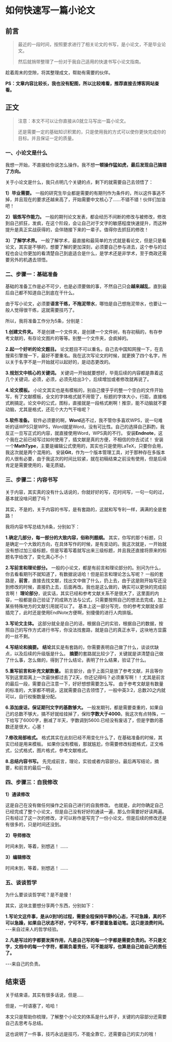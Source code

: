 

# 如何快速写一篇小论文

## 前言

> 最近的一段时间，按照要求进行了相关论文的书写，是小论文，不是毕业论文。
>
> 然后就捎带整理了一份对于我自己适用的快速书写小论文指南。

趁着周末的空隙，将其整理成文，帮助有需要的伙伴。

**PS：文章内容比较长，我也没有配图，所以比较难看，推荐直接去博客网站查看。**



## 正文

> 注意：本文不可以让你直接从0就立马写出一篇小论文。
>
> 还是需要一定的基础知识积累的，只是使用我的方式可以使你更快完成你的目标。并且保证一定的质量。

### 一、小论文是什么

我想一开始，不直接给你说怎么操作。我不想**一顿操作猛如虎，最后发现自己搞错了方向。**

关于小论文是什么，我只点明几个关键的点，剩下的就需要自己去领悟了：

**1）毕业需要。**
一般的研究生毕业都是需要的有期刊作为条件的，所以这件事逃不掉，并且现在的要求还越来高了，开始需要中文核心了......不错不错！伙伴们加油吧！

**2）锻炼写作能力。**
一般的期刊论文发表，都会经历不间断的修改与被修改，修改到自己抓狂，发疯，在这个阶段，会让自己对于文字的敏感程度快速提升，而这种提升是真正实战获得的，会伴随接下来的一辈子。值得你去抓狂的修改！

**3）了解学术界。**
一般了解学术，最直接和最简单的方式就是看论文，但是只是看论文，其实是不够的，想要了解的更加深刻，必须要自己参与进去，这个参与的过程也会让你更加的看清楚自己到底适合是什么，是学术还是非学术，至于商政还需要另外的机遇去领悟。





### 二、步骤一：基础准备

基础的准备工作是必不可少，也是必须要做的事，不然自己只会**越来越乱**，直到最后自己都不知道自己到底在干什么。

由于写小论文，必须要**语言干练，不拖泥带水**，哪怕是自己想拖泥带水，也要让一般人觉得很干练，这就需要技巧了。

所以，我将准备工作分为5条，分别是：

**1.创建文件夹。**
不是创建一个文件夹，是创建一个文件树，有存初稿的，有存参考文献的，有存论文图片的等等。别整一个文件夹，会疯掉的。

**2.起一个好听的论文题目。**
论文题目不可以重名，自己去中国知网搜一下，在去搜索引擎搜一下，最好不要重名。我在这次写论文的时候，就更换了四个名字，所以关于名字不是一开始就可以起好的，是动态更改的。

**3.规划文中核心的关键词。**
关键词一开始就要想好，毕竟后续的内容都是靠着这几个关键词，必须，必须，必须先给出3个，后续增加或者修改就再说了。

**4.论文模板。**
小论文其实也是有模板的，别自己傻乎乎的整一个空白的文件开始写，有了文献模板，全文的字体格式就不用管了，标题的字体大小，行距，直接格式刷搞定。论文中的公式，图标，直接就是一段格式刷啊！推崇，能不动脑就不要动脑，尤其是格式，还花个大力气干啥呢？

**5.软件准备。**
软件必须要的啊，**Word**逃不过，我不管你多喜欢WPS，说一句难听的话WPS只是WPS，Word就是Word，没有可比性。自己的选择自己斟酌，我反正一旦写正式的内容，就直接使用Word，WPS真的不行。
安装**Endnote**，这个我在之前已经写过如何使用了，插文献是真的方便，不相信的你去试试！
安装一个**MathType**，主要是编辑公式使用的，其实也只是使用LaTeX，只要你会用，我这次就是两个混用的。
安装**Git**，作为一个版本管理工具，对于那种存在多版本的人很有必要，由于我这次的时间比较紧，就在初稿结束之前没有使用，但是后续肯定是需要使用的，毫无质疑。





### 三、步骤二：内容书写

关于内容，其实真的没有什么话说的，你就好好的写，花时间写，一句一句的过，基本就没啥问题了吗？

其实，不是的，关于内容的书写，是有套路的，这就和写专利一样，满满的全是套路！

我将内容书写总结为8条，分别如下：

**1.确定几部分，每一部分的大致内容，俗称列题纲。**
其实，你写的那个标题，只是确定一个大致的方向，在具体写作的时候，是有变动的。我这次就是，一开始就没有想过加三级标题，但是写着写着就写出来三级标题，并且我还直接将原来的标题名字给改了，变化真心不小！

**2.写前言和理论部分。**
一般的小论文，都是有前言和理论部分的。别问为什么，你去看看期刊不就知道了，有数据说话哈！但是前言和理论怎么写呢？
一般的套路是，**前言**，直接去找文献，找出文中做了什么，扔上去，由于这是刚开始写还没到修改的时候，直接扔上去，后面再改。我也是这么做的，确实可以更快的完成前言啊！
**理论部分**，说实话，其实已经和参考文献关系不是很大了，这里面的内容，一般都是自己验证了的成熟方法与公式，只需要按照自己的想法去完成，加上某些特殊地方的文献引用就可以了。
基本上这一部分写完，你的参考文献就全部插完了，此时还是使用EndNote方便啊，别傻傻的进行人肉排版。

**3.写论文主体。**
这部分就全是自己的话，根据自己的实验，根据自己的数据，按照自己的写作方式进行书写，你没法找套路，就是自己的真正水平，这块地方显露的一丝不剩。

**4.写结论和摘要。**
**结论**其实是有套路的，你需要表明自己做了什么，谈谈优缺点，以及后续的升级版是什么。
**摘要**的套路就比较少了，关键就是讲清楚自己做了什么事，怎么做的，得到了什么结论，表明了什么结果，验证了什么。

**5.重写前言和补充文献数量。**
前言部分，由于上面只是放了参考文献，并且等你写到这里距离上一次最快都过去了2天，你还记得吗？必须重写啊！！尤其是前言的最后一段，需要自己注意一下，好好想想需要怎么写。
由于参考文献是有数量的标准的，大家都不明说，这就需要自己去领悟了，一般中英3:2，总数20之内就可以，自行权衡数量分配。

**6.添加废话，保证期刊文字的基数够大。**
一般发期刊，都是需要查重的，如果自己的总数不够大，搞不好就给挂掉了，保险**字数大于4000**。我这次有点特殊，一下给写了6000字，删减了半天，字数调到5600.已经没有废话了，但是字数的基数还是很大，心塞！

**7.修改局部格式。**
格式其实在此刻已经不用变化什么了，在基础准备的时候，其实已经是用来模板。
如果你没有模板，那就尴尬，你需要修改标题格式，正文格式，公式格式，图片格式，参考文献格式。

**8.总结内容书写。**
先完成前言，理论，实验或者内容部分。最后再写结论，摘要，和前言的最后一段。





### 四、步骤三：自我修改

**1）通读修改**

这是自己在没有做任何操作之前自己进行的自我修改。
也就是，此时你确定自己已经完成了整个小论文，但是自己没有好好的通读一遍，那么你需要好好读两遍。
只有经过了这一次的修改，才可以称作是写完了一份小论文，但是后续的修改还是有很多的，只是时间还没到。

**2）导师修改**

时间未到，等着，别想逃！
......

**3）编辑修改**

时间未到，等着，别想逃！
......





### 五、谈谈哲学

为什么要谈谈哲学呢？是不是傻！

其实，这块主要想分享两个东西，分别如下：

**1.写论文这件事，是从0到1的过程，需要全程保持平静的心态，不可急躁，真的不可以急躁，如果自己状态不好，宁可不写，都不要着急着动笔。这只是浪费时间。**
---来自过来人的哲学经验。

**2.凡是写过的字都要发挥作用，凡是自己写的每一个字都是需要负责的。不只是文字，文档中的每一个字符，都肩负着责任，可不能胡写，也算是自己给自己的责任了。**

---来自己的负责。





## 结束语

关于结束语，其实有很多话说，但是.....

但是，一时语塞了，哈哈！

本文只是帮助你梳理，了解整个小论文的体系是什么样子，关键的内容部分还需要自己去思考与总结。

这也说明了一件事，技巧永远是技巧，不能全靠它，还需要自己的实力的哦！

 






